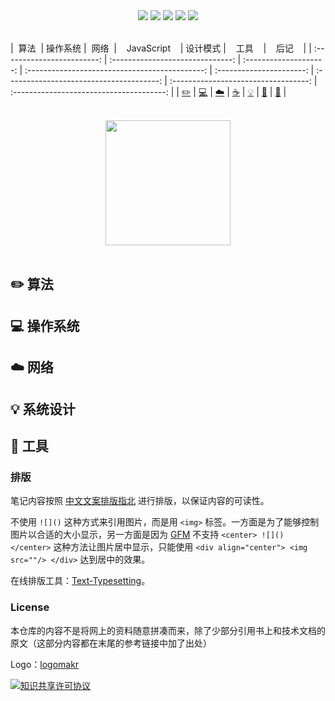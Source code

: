 <div align="center">
    <a href="#"> <img src="https://badgen.net/twitter/follow/cornprincess"></a>
    <a href="assets/download.md"> <img src="https://badgen.net/github/contributors/CornPrincess/Frontend_Notes"></a>
    <a href="#"> <img src="https://badgen.net/npm/license/lodash"></a>
    <a href="#"> <img src="https://badgen.net/badge/%e5%85%ac%e4%bc%97%e5%8f%b7/Cornprincess?icon=rss"></a>
    <a href="#"> <img src="https://badgen.net/runkit/cal-badge-icd0onfvrxx6"></a>
</div>
<br>

|      &nbsp;算法&nbsp;      |             操作系统             |    &nbsp;网络&nbsp;    | &nbsp;&nbsp;&nbsp;JavaScript&nbsp;&nbsp;&nbsp; |         设计模式         | &nbsp;&nbsp;&nbsp;工具&nbsp;&nbsp;&nbsp; | &nbsp;&nbsp;&nbsp;后记&nbsp;&nbsp;&nbsp; |
| :------------------------: | :------------------------------: | :--------------------: | :--------------------------------------------: | :----------------------: | :--------------------------------------: | :----------------------------------: | :--------------------------------------: |
| [:pencil2:](#pencil2-算法) | [:computer:](#computer-操作系统) | [:cloud:](#cloud-网络) |         [:coffee:](#coffee-JavaScript)         | [:bulb:](#bulb-设计模式) |         [:wrench:](#wrench-工具)    |           [:memo:](#memo-后记)           |

<br>

<div align="center">
    <img src="https://cs-notes-1256109796.cos.ap-guangzhou.myqcloud.com/githubi/LogoMakr_0zpEzN.png" width="200px">
</div>



<br>

## :pencil2: 算法


## :computer: 操作系统


## :cloud: 网络 



## :bulb: 系统设计 



## :wrench: 工具 





### 排版

笔记内容按照 [中文文案排版指北](https://github.com/sparanoid/chinese-copywriting-guidelines) 进行排版，以保证内容的可读性。

不使用 `![]()` 这种方式来引用图片，而是用 `<img>` 标签。一方面是为了能够控制图片以合适的大小显示，另一方面是因为 [GFM](https://github.github.com/gfm/) 不支持 `<center> ![]() </center>` 这种方法让图片居中显示，只能使用 `<div align="center"> <img src=""/> </div>` 达到居中的效果。

在线排版工具：[Text-Typesetting](https://github.com/CyC2018/Text-Typesetting)。

### License

本仓库的内容不是将网上的资料随意拼凑而来，除了少部分引用书上和技术文档的原文（这部分内容都在末尾的参考链接中加了出处）

Logo：[logomakr](https://logomakr.com/)

<a rel="license" href="http://creativecommons.org/licenses/by-nc-sa/4.0/"><img alt="知识共享许可协议" style="border-width:0" src="https://i.creativecommons.org/l/by-nc-sa/4.0/88x31.png" /></a>

